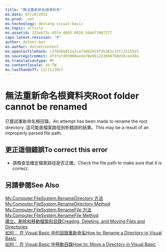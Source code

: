 ```yaml
---
title: "無法重新命名根資料夾"
ms.date: 07/20/2015
ms.prod: .net
ms.technology: devlang-visual-basic
ms.topic: article
ms.assetid: 325eb73c-d5fe-4b65-8926-5dabff007277
caps.latest.revision: "9"
author: dotnet-bot
ms.author: dotnetcontent
ms.openlocfilehash: c370d6e012a2caf3862919f3b383c33fc1515923
ms.sourcegitcommit: 4f3fef493080a43e70e951223894768d36ce430a
ms.translationtype: MT
ms.contentlocale: zh-TW
ms.lasthandoff: 11/21/2017
---
```

# <a name="root-folder-cannot-be-renamed"></a><span data-ttu-id="3f90e-102">無法重新命名根資料夾</span><span class="sxs-lookup"><span data-stu-id="3f90e-102">Root folder cannot be renamed</span></span>
<span data-ttu-id="3f90e-103">已嘗試重新命名根目錄。</span><span class="sxs-lookup"><span data-stu-id="3f90e-103">An attempt has been made to rename the root directory.</span></span> <span data-ttu-id="3f90e-104">這可能是檔案路徑剖析錯誤的結果。</span><span class="sxs-lookup"><span data-stu-id="3f90e-104">This may be a result of an improperly parsed file path.</span></span>  
  
## <a name="to-correct-this-error"></a><span data-ttu-id="3f90e-105">更正這個錯誤</span><span class="sxs-lookup"><span data-stu-id="3f90e-105">To correct this error</span></span>  
  
-   <span data-ttu-id="3f90e-106">請檢查並確定檔案路徑是否正確。</span><span class="sxs-lookup"><span data-stu-id="3f90e-106">Check the file path to make sure that it is correct.</span></span>  
  
## <a name="see-also"></a><span data-ttu-id="3f90e-107">另請參閱</span><span class="sxs-lookup"><span data-stu-id="3f90e-107">See Also</span></span>  
 [<span data-ttu-id="3f90e-108">My.Computer.FileSystem.RenameDirectory 方法</span><span class="sxs-lookup"><span data-stu-id="3f90e-108">My.Computer.FileSystem.RenameDirectory Method</span></span>](http://msdn.microsoft.com/en-us/14700cb3-9d29-46e2-af8d-61970d7e251b)  
 [<span data-ttu-id="3f90e-109">My.Computer.FileSystem.RenameFile 方法</span><span class="sxs-lookup"><span data-stu-id="3f90e-109">My.Computer.FileSystem.RenameFile Method</span></span>](http://msdn.microsoft.com/en-us/00ad6fbd-924e-4a49-af32-d505fe69ea32)  
 [<span data-ttu-id="3f90e-110">建立、刪除和移動檔案和目錄</span><span class="sxs-lookup"><span data-stu-id="3f90e-110">Creating, Deleting, and Moving Files and Directories</span></span>](../../visual-basic/developing-apps/programming/drives-directories-files/creating-deleting-and-moving-files-and-directories.md)  
 [<span data-ttu-id="3f90e-111">如何： 在 Visual Basic 中的目錄重新命名</span><span class="sxs-lookup"><span data-stu-id="3f90e-111">How to: Rename a Directory in Visual Basic</span></span>](http://msdn.microsoft.com/en-us/780c7afc-a03c-4b01-865a-510fe331b1cc)  
 [<span data-ttu-id="3f90e-112">如何： 在 Visual Basic 中移動目錄</span><span class="sxs-lookup"><span data-stu-id="3f90e-112">How to: Move a Directory in Visual Basic</span></span>](http://msdn.microsoft.com/en-us/0f26d1ef-c0a0-4445-8eb0-9b7d0490411c)
